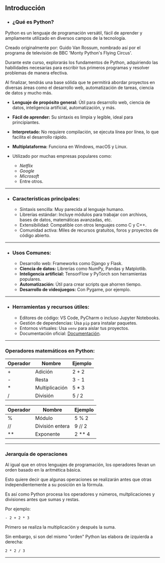 ## Introducción 
- ### **¿Qué es Python?**
Python es un lenguaje de programación versátil, fácil de aprender y ampliamente utilizado en diversos campos de la tecnología.

Creado originalmente por: Guido Van Rossum, nombrado así por el programa de televisión de BBC 'Monty Python's Flying Circus'.

Durante este curso, explorarás los fundamentos de Python, adquiriendo las habilidades necesarias para escribir tus primeros programas y resolver problemas de manera efectiva. 

Al finalizar, tendrás una base sólida que te permitirá abordar proyectos en diversas áreas como el desarrollo web, automatización de tareas, ciencia de datos y mucho más.

  - **Lenguaje de propósito general:** Útil para desarrollo web, ciencia de datos, inteligencia artificial, automatización, y más.
  - **Fácil de aprender:** Su sintaxis es limpia y legible, ideal para principiantes.
  - **Interpretado:** No requiere compilación, se ejecuta línea por línea, lo que facilita el desarrollo rápido.
  - **Multiplataforma:** Funciona en Windows, macOS y Linux.

- Utilizado por muchas empresas populares como:
  - *Netflix*
  - *Google*
  - *Microsoft*
  - Entre otros.

---
- ### **Características principales:**
  - Sintaxis sencilla: Muy parecida al lenguaje humano.
  - Librerías estándar: Incluye módulos para trabajar con archivos, bases de datos, matemáticas avanzadas, etc.
  - Extensibilidad: Compatible con otros lenguajes como C y C++.
  - Comunidad activa: Miles de recursos gratuitos, foros y proyectos de código abierto.

---
- ### **Usos Comunes:**
  - Desarrollo web: Frameworks como Django y Flask.
  - **Ciencia de datos:** Librerías como NumPy, Pandas y Matplotlib.
  - **Inteligencia artificial:** TensorFlow y PyTorch son herramientas populares.
  - **Automatización:** Útil para crear scripts que ahorren tiempo.
  - **Desarrollo de videojuegos:** Con Pygame, por ejemplo.

---
- ### **Herramientas y recursos útiles:**
  - Editores de código: VS Code, PyCharm o incluso Jupyter Notebooks.
  - Gestión de dependencias: Usa ```pip``` para instalar paquetes.
  - Entornos virtuales: Usa ```venv``` para aislar tus proyectos.
  - Documentación oficial: [Documentación](Python.org).

---

### **Operadores matemáticos en Python:**
| Operador | Nombre         | Ejemplo |
|----------|----------------|---------|
| +        | Adición        | 2 + 2   |
| -        | Resta          | 3 - 1   |
| *        | Multiplicación | 5 * 3   |
| /        | División       | 5 / 2   |


| Operador | Nombre         | Ejemplo |
|----------|----------------|---------|
| %        | Módulo         | 5 % 2   |
| //       | División entera | 9 // 2  |
| **       | Exponente      | 2 ** 4  |

---
### Jerarquía de operaciones
Al igual que en otros lenguajes de programación, los operadores llevan un orden basado en la aritmética básica.

Esto quiere decir que algunas operaciones se realizarán antes que otras independientemente a su posición en la fórmula.

Es así como Python procesa los operadores y números, multplicaciones y divisiones antes que sumas y restas.

Por ejemplo: 

```- 2 + 2 * 3```

Primero se realiza la multiplicación y después la suma.

Sin embargo, si son del mismo "orden" Python las elabora de izquierda a derecha:

```2 * 2 / 3```

---
